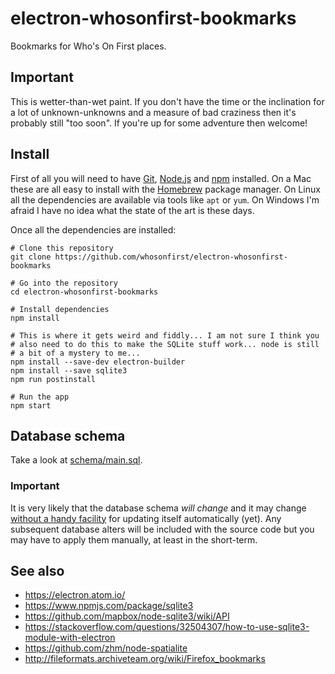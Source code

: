 # electron-whosonfirst-bookmarks

Bookmarks for Who's On First places.

## Important

This is wetter-than-wet paint. If you don't have the time or the inclination for a lot of unknown-unknowns and a measure of bad craziness then it's probably still "too soon". If you're up for some adventure then welcome!

## Install

First of all you will need to have [Git](https://git-scm.com/), [Node.js](https://nodejs.org/) and [npm](https://www.npmjs.com/) installed. On a Mac these are all easy to install with the [Homebrew](https://brew.sh/) package manager. On Linux all the dependencies are available via tools like `apt` or `yum`. On Windows I'm afraid I have no idea what the state of the art is these days.

Once all the dependencies are installed:

```
# Clone this repository
git clone https://github.com/whosonfirst/electron-whosonfirst-bookmarks

# Go into the repository
cd electron-whosonfirst-bookmarks

# Install dependencies
npm install

# This is where it gets weird and fiddly... I am not sure I think you
# also need to do this to make the SQLite stuff work... node is still
# a bit of a mystery to me...
npm install --save-dev electron-builder
npm install --save sqlite3
npm run postinstall
   
# Run the app
npm start
```

## Database schema

Take a look at [schema/main.sql](schema/main.sql).

### Important

It is very likely that the database schema _will change_ and it may change [without a handy facility](https://github.com/whosonfirst/electron-whosonfirst-bookmarks/blob/master/javascript/mapzen.whosonfirst.bookmarks.database.js#L63-L124) for updating itself automatically (yet). Any subsequent database alters will be included with the source code but you may have to apply them manually, at least in the short-term.

## See also

* https://electron.atom.io/
* https://www.npmjs.com/package/sqlite3
* https://github.com/mapbox/node-sqlite3/wiki/API
* https://stackoverflow.com/questions/32504307/how-to-use-sqlite3-module-with-electron
* https://github.com/zhm/node-spatialite
* http://fileformats.archiveteam.org/wiki/Firefox_bookmarks
